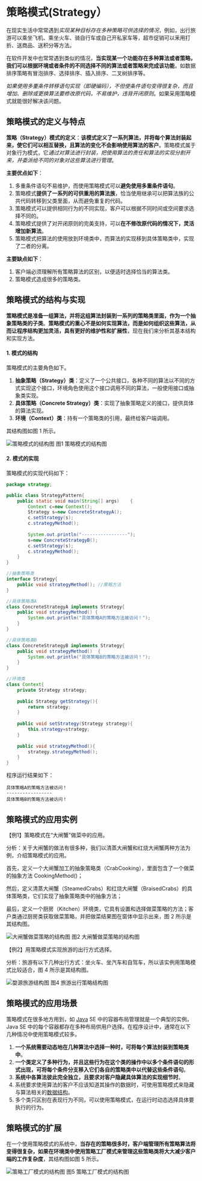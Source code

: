 # 策略模式(Strategy）

在现实生活中常常遇到*实现某种目标存在多种策略可供选择的情况*，例如，出行旅游可以乘坐飞机、乘坐火车、骑自行车或自己开私家车等，超市促销可以釆用打折、送商品、送积分等方法。

在软件开发中也常常遇到类似的情况，**当实现某一个功能存在多种算法或者策略，我们可以根据环境或者条件的不同选择不同的算法或者策略来完成该功能**，如数据排序策略有冒泡排序、选择排序、插入排序、二叉树排序等。

*如果使用多重条件转移语句实现（即硬编码），不但使条件语句变得很复杂，而且增加、删除或更换算法要修改原代码，不易维护，违背开闭原则*。如果采用策略模式就能很好解决该问题。

## 策略模式的定义与特点

**策略（Strategy）模式的定义**：**该模式定义了一系列算法，并将每个算法封装起来，使它们可以相互替换，且算法的变化不会影响使用算法的客户**。策略模式属于对象行为模式，它*通过对算法进行封装，把使用算法的责任和算法的实现分割开来，并委派给不同的对象对这些算法进行管理*。

**主要优点如下**：

1. 多重条件语句不易维护，而使用策略模式可以**避免使用多重条件语句**。
2. 策略模式**提供了一系列的可供重用的算法族**，恰当使用继承可以把算法族的公共代码转移到父类里面，从而避免重复的代码。
3. 策略模式可以提供相同行为的不同实现，客户可以根据不同时间或空间要求选择不同的。
4. 策略模式提供了对开闭原则的完美支持，可以**在不修改原代码的情况下，灵活增加新算法**。
5. 策略模式把算法的使用放到环境类中，而算法的实现移到具体策略类中，实现了二者的分离。

**主要缺点如下**：

1. 客户端必须理解所有策略算法的区别，以便适时选择恰当的算法类。
2. 策略模式造成很多的策略类。

## 策略模式的结构与实现

**策略模式是准备一组算法，并将这组算法封装到一系列的策略类里面，作为一个抽象策略类的子类**。**策略模式的重心不是如何实现算法，而是如何组织这些算法，从而让程序结构更加灵活，具有更好的维护性和扩展性**，现在我们来分析其基本结构和实现方法。

#### 1. 模式的结构

策略模式的主要角色如下。

1. **抽象策略（Strategy）类**：定义了一个公共接口，各种不同的算法以不同的方式实现这个接口，环境角色使用这个接口调用不同的算法，一般使用接口或抽象类实现。
2. **具体策略（Concrete Strategy）类**：实现了抽象策略定义的接口，提供具体的算法实现。
3. **环境（Context）类**：持有一个策略类的引用，最终给客户端调用。


其结构图如图 1 所示。

![策略模式的结构图](_images/strategy.gif)
图1 策略模式的结构图

#### 2. 模式的实现

策略模式的实现代码如下：

```java
package strategy;

public class StrategyPattern{    
    public static void main(String[] args)    {        
        Context c=new Context();        
        Strategy s=new ConcreteStrategyA();        
        c.setStrategy(s);        
        c.strategyMethod();        
        
        System.out.println("-----------------");        
        s=new ConcreteStrategyB();        
        c.setStrategy(s);        
        c.strategyMethod();    
    }
}

//抽象策略类
interface Strategy{       
    public void strategyMethod(); //策略方法
}

//具体策略类A
class ConcreteStrategyA implements Strategy{    
    public void strategyMethod() {        
        System.out.println("具体策略A的策略方法被访问！");    
    }
}

//具体策略类B
class ConcreteStrategyB implements Strategy{  
    public void strategyMethod()  {      
        System.out.println("具体策略B的策略方法被访问！");  
    }
}

//环境类
class Context{    
    private Strategy strategy;    
    
    public Strategy getStrategy(){        
        return strategy;    
    }    
    
    public void setStrategy(Strategy strategy){        
        this.strategy=strategy;    
    }    
    
    public void strategyMethod(){        
        strategy.strategyMethod();    
    }
}
```


程序运行结果如下：

```
具体策略A的策略方法被访问！
-----------------
具体策略B的策略方法被访问！
```

## 策略模式的应用实例

【例1】策略模式在“大闸蟹”做菜中的应用。

分析：关于大闸蟹的做法有很多种，我们以清蒸大闸蟹和红烧大闸蟹两种方法为例，介绍策略模式的应用。

首先，定义一个大闸蟹加工的抽象策略类（CrabCooking），里面包含了一个做菜的抽象方法 CookingMethod()；

然后，定义清蒸大闸蟹（SteamedCrabs）和红烧大闸蟹（BraisedCrabs）的具体策略类，它们实现了抽象策略类中的抽象方法；

最后，定义一个厨房（Kitchen）环境类，它具有设置和选择做菜策略的方法；客户类通过厨房类获取做菜策略，并把做菜结果图在窗体中显示出来，图 2 所示是其结构图。

![大闸蟹做菜策略的结构图](_images/strategy_example_cooking.gif)
图2 大闸蟹做菜策略的结构图




【例2】用策略模式实现旅游的出行方式选择。

分析：旅游有以下几种出行方式：坐火车、坐汽车和自驾车，所以该实例用策略模式比较适合，图 4 所示是其结构图。

![婺源旅游结构图](_images/strategy_example_trip.gif)
图4 旅游出行策略结构图

## 策略模式的应用场景

策略模式在很多地方用到，如 [Java](http://c.biancheng.net/java/) SE 中的容器布局管理就是一个典型的实例，Java SE 中的每个容器都存在多种布局供用户选择。在程序设计中，通常在以下几种情况中使用策略模式较多。

1. **一个系统需要动态地在几种算法中选择一种时，可将每个算法封装到策略类中**。
2. **一个类定义了多种行为，并且这些行为在这个类的操作中以多个条件语句的形式出现，可将每个条件分支移入它们各自的策略类中以代替这些条件语句**。
3. **系统中各算法彼此完全独立，且要求对客户隐藏具体算法的实现细节时**。
4. 系统要求使用算法的客户不应该知道其操作的数据时，可使用策略模式来隐藏与算法相关的[数据结构](http://c.biancheng.net/data_structure/)。
5. 多个类只区别在表现行为不同，可以使用策略模式，在运行时动态选择具体要执行的行为。

## 策略模式的扩展

在一个使用策略模式的系统中，**当存在的策略很多时，客户端管理所有策略算法将变得很复杂，如果在环境类中使用策略工厂模式来管理这些策略类将大大减少客户端的工作复杂度**，其结构图如图 5 所示。

![策略工厂模式的结构图](_images/strategy_ext.gif)
图5 策略工厂模式的结构图